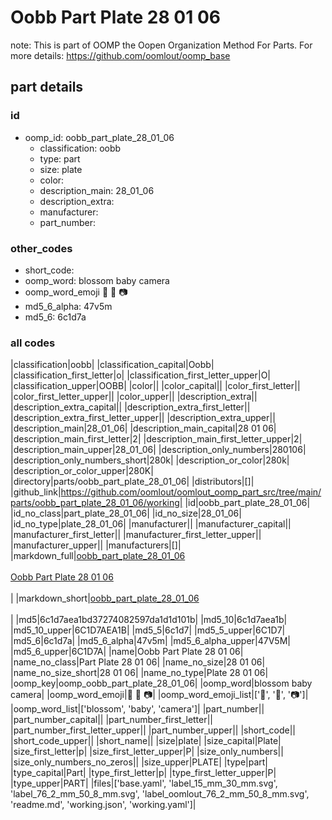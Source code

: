 # Oobb Part Plate 28 01 06  

note: This is part of OOMP the Oopen Organization Method For Parts. For more details: https://github.com/oomlout/oomp_base

##  part details





### id
* oomp_id: oobb_part_plate_28_01_06
  * classification: oobb
  * type: part
  * size: plate
  * color: 
  * description_main: 28_01_06
  * description_extra: 
  * manufacturer: 
  * part_number: 

### other_codes
* short_code: 
* oomp_word: blossom baby camera
* oomp_word_emoji :blossom: :baby: :camera:
* md5_6_alpha: 47v5m
* md5_6: 6c1d7a

### all codes 
|classification|oobb|
|classification_capital|Oobb|
|classification_first_letter|o|
|classification_first_letter_upper|O|
|classification_upper|OOBB|
|color||
|color_capital||
|color_first_letter||
|color_first_letter_upper||
|color_upper||
|description_extra||
|description_extra_capital||
|description_extra_first_letter||
|description_extra_first_letter_upper||
|description_extra_upper||
|description_main|28_01_06|
|description_main_capital|28 01 06|
|description_main_first_letter|2|
|description_main_first_letter_upper|2|
|description_main_upper|28_01_06|
|description_only_numbers|280106|
|description_only_numbers_short|280k|
|description_or_color|280k|
|description_or_color_upper|280K|
|directory|parts/oobb_part_plate_28_01_06|
|distributors|[]|
|github_link|https://github.com/oomlout/oomlout_oomp_part_src/tree/main/parts/oobb_part_plate_28_01_06/working|
|id|oobb_part_plate_28_01_06|
|id_no_class|part_plate_28_01_06|
|id_no_size|28_01_06|
|id_no_type|plate_28_01_06|
|manufacturer||
|manufacturer_capital||
|manufacturer_first_letter||
|manufacturer_first_letter_upper||
|manufacturer_upper||
|manufacturers|[]|
|markdown_full|[oobb_part_plate_28_01_06](https://github.com/oomlout/oomlout_oomp_part_src/tree/main/parts/oobb_part_plate_28_01_06/working)<br>[](https://github.com/oomlout/oomlout_oomp_part_src/tree/main/parts/oobb_part_plate_28_01_06/working)<br>[Oobb Part Plate 28 01 06](https://github.com/oomlout/oomlout_oomp_part_src/tree/main/parts/oobb_part_plate_28_01_06/working)<br><br>|
|markdown_short|[oobb_part_plate_28_01_06](https://github.com/oomlout/oomlout_oomp_part_src/tree/main/parts/oobb_part_plate_28_01_06/working)<br><br>|
|md5|6c1d7aea1bd37274082597da1d1d101b|
|md5_10|6c1d7aea1b|
|md5_10_upper|6C1D7AEA1B|
|md5_5|6c1d7|
|md5_5_upper|6C1D7|
|md5_6|6c1d7a|
|md5_6_alpha|47v5m|
|md5_6_alpha_upper|47V5M|
|md5_6_upper|6C1D7A|
|name|Oobb Part Plate 28 01 06|
|name_no_class|Part Plate 28 01 06|
|name_no_size|28 01 06|
|name_no_size_short|28 01 06|
|name_no_type|Plate 28 01 06|
|oomp_key|oomp_oobb_part_plate_28_01_06|
|oomp_word|blossom baby camera|
|oomp_word_emoji|:blossom: :baby: :camera:|
|oomp_word_emoji_list|[':blossom:', ':baby:', ':camera:']|
|oomp_word_list|['blossom', 'baby', 'camera']|
|part_number||
|part_number_capital||
|part_number_first_letter||
|part_number_first_letter_upper||
|part_number_upper||
|short_code||
|short_code_upper||
|short_name||
|size|plate|
|size_capital|Plate|
|size_first_letter|p|
|size_first_letter_upper|P|
|size_only_numbers||
|size_only_numbers_no_zeros||
|size_upper|PLATE|
|type|part|
|type_capital|Part|
|type_first_letter|p|
|type_first_letter_upper|P|
|type_upper|PART|
|files|['base.yaml', 'label_15_mm_30_mm.svg', 'label_76_2_mm_50_8_mm.svg', 'label_oomlout_76_2_mm_50_8_mm.svg', 'readme.md', 'working.json', 'working.yaml']|
